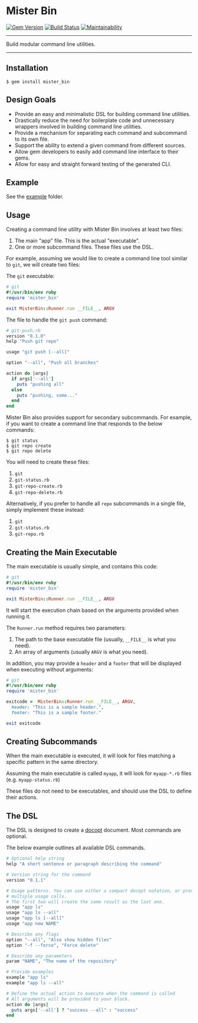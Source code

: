 Mister Bin
==================================================

[![Gem Version](https://badge.fury.io/rb/mister_bin.svg)](https://badge.fury.io/rb/mister_bin)
[![Build Status](https://travis-ci.org/DannyBen/mister_bin.svg?branch=master)](https://travis-ci.org/DannyBen/mister_bin)
[![Maintainability](https://api.codeclimate.com/v1/badges/ae82443a99c2839d8ba8/maintainability)](https://codeclimate.com/github/DannyBen/mister_bin/maintainability)

---

Build modular command line utilities.

---

Installation
--------------------------------------------------

    $ gem install mister_bin



Design Goals
--------------------------------------------------

- Provide an easy and minimalistic DSL for building command line utilities.
- Drastically reduce the need for boilerplate code and unnecessary wrappers 
  involved in building command line utilities.
- Provide a mechanism for separating each command and subcommand to its 
  own file.
- Support the ability to extend a given command from different sources.
- Allow gem developers to easily add command line interface to their gems.
- Allow for easy and straight forward testing of the generated CLI.



Example
--------------------------------------------------

See the [example](/example) folder.



Usage
--------------------------------------------------

Creating a command line utility with Mister Bin involves at least two files:

1. The main "app" file. This is the actual "executable".
2. One or more subcommand files. These files use the DSL.

For example, assuming we would like to create a command line tool similar 
to `git`, we will create two files:

The `git` executable:

```ruby
# git
#!/usr/bin/env ruby
require 'mister_bin'

exit MisterBin::Runner.run __FILE__, ARGV
```

The file to handle the `git push` command:
```ruby
# git-push.rb
version "0.1.0"
help "Push git repo"

usage "git push [--all]"

option "--all", "Push all branches"

action do |args|
  if args['--all']
    puts "pushing all"
  else
    puts "pushing, some..."
  end
end
```

Mister Bin also provides support for secondary subcommands. For example,
if you want to create a command line that responds to the below commands:

```
$ git status
$ git repo create
$ git repo delete
```

You will need to create these files:

1. `git`
2. `git-status.rb`
3. `git-repo-create.rb`
4. `git-repo-delete.rb`

Alternatively, if you prefer to handle all `repo` subcommands in a single 
file, simply implement these instead:

1. `git`
2. `git-status.rb`
3. `git-repo.rb`



Creating the Main Executable
--------------------------------------------------

The main executable is usually simple, and contains this code:

```ruby
# git
#!/usr/bin/env ruby
require 'mister_bin'

exit MisterBin::Runner.run __FILE__, ARGV
```

It will start the execution chain based on the arguments provided 
when running it.

The `Runner.run` method requires two parameters:

1. The path to the base executable file (usually, `__FILE__` is what you 
   need).
2. An array of arguments (usually `ARGV` is what you need).

In addition, you may provide a `header` and a `footer` that will be 
displayed when executing without arguments:

```ruby
# git
#!/usr/bin/env ruby
require 'mister_bin'

exitcode =  MisterBin::Runner.run __FILE__, ARGV,
  header: "This is a sample header.",
  footer: "This is a sample footer."

exit exitcode
```



Creating Subcommands
--------------------------------------------------

When the main executable is executed, it will look for files matching a 
specific pattern in the same directory.

Assuming the main executable is called `myapp`, it will look for 
`myapp-*.rb` files (e.g. `myapp-status.rb`)

These files do not need to be executables, and should use the DSL to define
their actions.



The DSL
--------------------------------------------------

The DSL is designed to create a [docopt][1] document. Most commands are 
optional.

The below example outlines all available DSL commands.


```ruby
# Optional help string
help "A short sentence or paragraph describing the command"

# Version string for the command
version "0.1.1"

# Usage patterns. You can use either a compact docopt notation, or provide
# multiple usage calls.
# The first two will create the same result as the last one.
usage "app ls"
usage "app ls --all"
usage "app ls [--all]"
usage "app new NAME"

# Describe any flags
option "--all", "Also show hidden files"
option "-f --force", "Force delete"

# Describe any parameters
param "NAME", "The name of the repository"

# Provide examples
example "app ls"
example "app ls --all"

# Define the actual action to execute when the command is called
# All arguments will be provided to your block.
action do |args|
  puts args['--all'] ? "success --all" : "success"
end
```


[1]: http://docopt.org/
